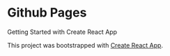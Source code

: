 # Github Pages
Getting Started with Create React App

This project was bootstrapped with [Create React App](https://github.com/facebook/create-react-app).

